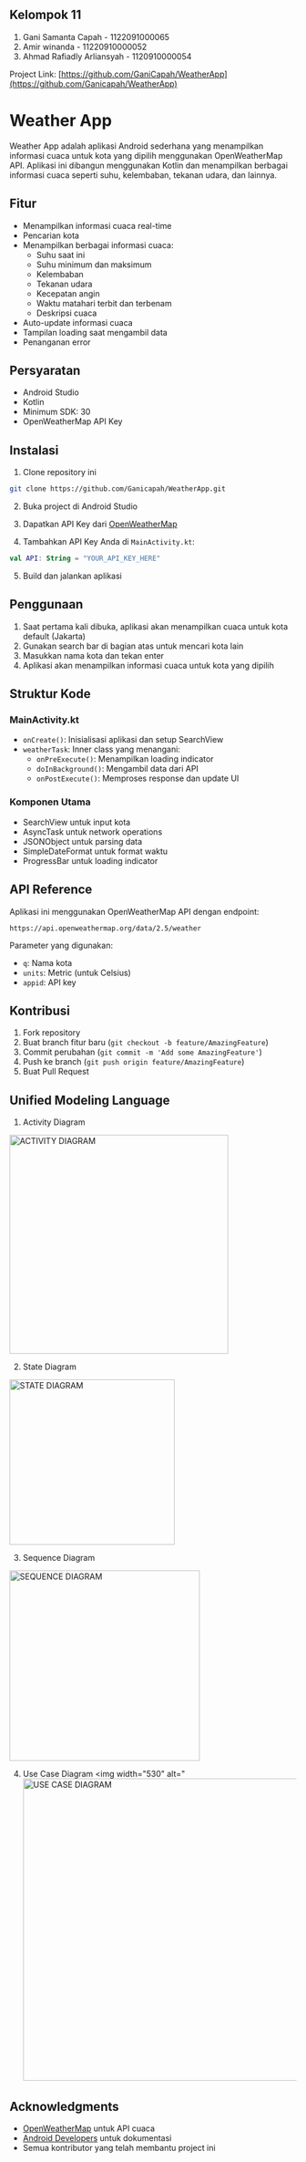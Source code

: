 ## Kelompok 11

1. Gani Samanta Capah - 1122091000065
2. Amir winanda - 11220910000052
3. Ahmad Rafiadly Arliansyah - 1120910000054

Project Link: [https://github.com/GaniCapah/WeatherApp](https://github.com/Ganicapah/WeatherApp)

# Weather App

Weather App adalah aplikasi Android sederhana yang menampilkan informasi cuaca untuk kota yang dipilih menggunakan OpenWeatherMap API. Aplikasi ini dibangun menggunakan Kotlin dan menampilkan berbagai informasi cuaca seperti suhu, kelembaban, tekanan udara, dan lainnya.

## Fitur

- Menampilkan informasi cuaca real-time
- Pencarian kota
- Menampilkan berbagai informasi cuaca:
  - Suhu saat ini
  - Suhu minimum dan maksimum
  - Kelembaban
  - Tekanan udara
  - Kecepatan angin
  - Waktu matahari terbit dan terbenam
  - Deskripsi cuaca
- Auto-update informasi cuaca
- Tampilan loading saat mengambil data
- Penanganan error

## Persyaratan

- Android Studio
- Kotlin
- Minimum SDK: 30
- OpenWeatherMap API Key

## Instalasi

1. Clone repository ini
```bash
git clone https://github.com/Ganicapah/WeatherApp.git
```

2. Buka project di Android Studio

3. Dapatkan API Key dari [OpenWeatherMap](https://openweathermap.org/api)

4. Tambahkan API Key Anda di `MainActivity.kt`:
```kotlin
val API: String = "YOUR_API_KEY_HERE"
```

5. Build dan jalankan aplikasi

## Penggunaan

1. Saat pertama kali dibuka, aplikasi akan menampilkan cuaca untuk kota default (Jakarta)
2. Gunakan search bar di bagian atas untuk mencari kota lain
3. Masukkan nama kota dan tekan enter
4. Aplikasi akan menampilkan informasi cuaca untuk kota yang dipilih

## Struktur Kode

### MainActivity.kt
- `onCreate()`: Inisialisasi aplikasi dan setup SearchView
- `weatherTask`: Inner class yang menangani:
  - `onPreExecute()`: Menampilkan loading indicator
  - `doInBackground()`: Mengambil data dari API
  - `onPostExecute()`: Memproses response dan update UI

### Komponen Utama
- SearchView untuk input kota
- AsyncTask untuk network operations
- JSONObject untuk parsing data
- SimpleDateFormat untuk format waktu
- ProgressBar untuk loading indicator

## API Reference

Aplikasi ini menggunakan OpenWeatherMap API dengan endpoint:
```
https://api.openweathermap.org/data/2.5/weather
```

Parameter yang digunakan:
- `q`: Nama kota
- `units`: Metric (untuk Celsius)
- `appid`: API key

## Kontribusi

1. Fork repository
2. Buat branch fitur baru (`git checkout -b feature/AmazingFeature`)
3. Commit perubahan (`git commit -m 'Add some AmazingFeature'`)
4. Push ke branch (`git push origin feature/AmazingFeature`)
5. Buat Pull Request

## Unified Modeling Language

1. Activity Diagram
<img width="384" alt="ACTIVITY DIAGRAM" src="https://github.com/user-attachments/assets/fa4772d5-f7c5-4d78-bff3-aee7549e99b1">

2. State Diagram
<img width="290" alt="STATE DIAGRAM" src="https://github.com/user-attachments/assets/31b235d1-cc22-4c25-b931-7fb4fbd5562e">

3. Sequence Diagram
<img width="334" alt="SEQUENCE DIAGRAM" src="https://github.com/user-attachments/assets/18ff2059-732b-4fde-b485-246a8494982f">

4. Use Case Diagram
<img width="530" alt="<img width="530" alt="USE CASE DIAGRAM" src="https://github.com/user-attachments/assets/0ac1713e-6aa9-4061-a578-f517b5328f42">


## Acknowledgments

- [OpenWeatherMap](https://openweathermap.org) untuk API cuaca
- [Android Developers](https://developer.android.com) untuk dokumentasi
- Semua kontributor yang telah membantu project ini
